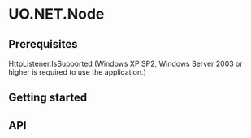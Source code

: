 # UO.NET.Node

## Prerequisites

HttpListener.IsSupported (Windows XP SP2, Windows Server 2003 or higher is required to use the application.)

## Getting started

## API
